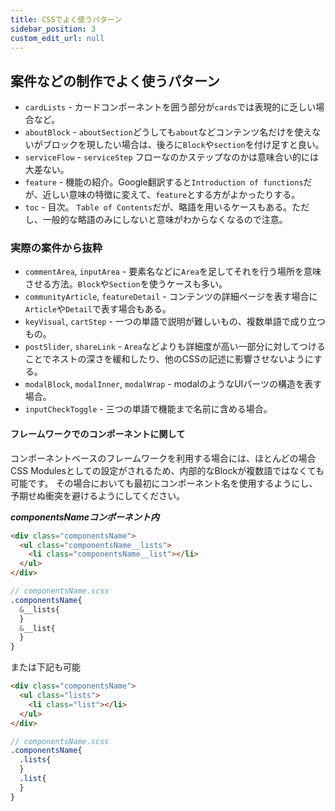 ```yaml
---
title: CSSでよく使うパターン
sidebar_position: 3
custom_edit_url: null
---
```


## 案件などの制作でよく使うパターン

- `cardLists` - カードコンポーネントを囲う部分が`cards`では表現的に乏しい場合など。
- `aboutBlock` - `aboutSection`どうしても`about`などコンテンツ名だけを使えないがブロックを現したい場合は、後ろに`Block`や`section`を付け足すと良い。
- `serviceFlow` - `serviceStep` フローなのかステップなのかは意味合い的には大差ない。
- `feature` - 機能の紹介。Google翻訳すると`Introduction of functions`だが、近しい意味の特徴に変えて、`feature`とする方がよかったりする。
- `toc` - 目次。 `Table of Contents`だが、略語を用いるケースもある。ただし、一般的な略語のみにしないと意味がわからなくなるので注意。

### 実際の案件から抜粋

- `commentArea`, `inputArea` - 要素名などに`Area`を足してそれを行う場所を意味させる方法。`Block`や`Section`を使うケースも多い。
- `communityArticle`, `featureDetail` - コンテンツの詳細ページを表す場合に`Article`や`Detail`で表す場合もある。
- `keyVisual`, `cartStep` - 一つの単語で説明が難しいもの、複数単語で成り立つもの。
- `postSlider`, `shareLink` - `Area`などよりも詳細度が高い一部分に対してつけることでネストの深さを緩和したり、他のCSSの記述に影響させないようにする。
- `modalBlock`, `modalInner`, `modalWrap` - modalのようなUIパーツの構造を表す場合。
- `inputCheckToggle` - 三つの単語で機能まで名前に含める場合。

#### フレームワークでのコンポーネントに関して

コンポーネントベースのフレームワークを利用する場合には、ほとんどの場合CSS Modulesとしての設定がされるため、内部的なBlockが複数語ではなくても可能です。
その場合においても最初にコンポーネント名を使用するようにし、予期せぬ衝突を避けるようにしてください。

_**componentsNameコンポーネント内**_

```html
<div class="componentsName">
  <ul class="componentsName__lists">
    <li class="componentsName__list"></li>
  </ul>
</div>
```

```scss
// componentsName.scss
.componentsName{
  &__lists{
  }
  &__list{
  }
}
```

または下記も可能

```html
<div class="componentsName">
  <ul class="lists">
    <li class="list"></li>
  </ul>
</div>
```

```scss 
// componentsName.scss
.componentsName{
  .lists{
  }
  .list{
  }
}
```
